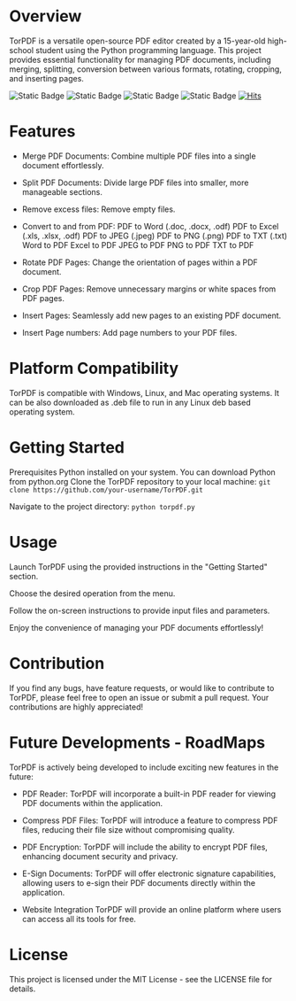 # Overview
TorPDF is a versatile open-source PDF editor created by a 15-year-old high-school student using the Python programming language. This project provides essential functionality for managing PDF documents, including merging, splitting, conversion between various formats, rotating, cropping, and inserting pages.

![Static Badge](https://img.shields.io/badge/python-PDF-blue?logo=python)
![Static Badge](https://img.shields.io/badge/IDE-Jupyter-blue)
![Static Badge](https://img.shields.io/badge/requirements-OS/PIL/pypdf2-red)
![Static Badge](https://img.shields.io/badge/Version-1.0-green)
[![Hits](https://hits.seeyoufarm.com/api/count/incr/badge.svg?url=https%3A%2F%2Fgithub.com%2FKreytorn%2Fhit-counter&count_bg=%2379C83D&title_bg=%23555555&icon=macys.svg&icon_color=%23E7E7E7&title=hits&edge_flat=false)](https://hits.seeyoufarm.com)

# Features
- Merge PDF Documents: Combine multiple PDF files into a single document effortlessly.
- Split PDF Documents: Divide large PDF files into smaller, more manageable sections.
- Remove excess files: Remove empty files.

- Convert to and from PDF:
PDF to Word (.doc, .docx, .odf)
PDF to Excel (.xls, .xlsx, .odf)
PDF to JPEG (.jpeg)
PDF to PNG (.png)
PDF to TXT (.txt)
Word to PDF
Excel to PDF
JPEG to PDF
PNG to PDF
TXT to PDF

- Rotate PDF Pages: Change the orientation of pages within a PDF document.
- Crop PDF Pages: Remove unnecessary margins or white spaces from PDF pages.
- Insert Pages: Seamlessly add new pages to an existing PDF document.
- Insert Page numbers: Add page numbers to your PDF files.

# Platform Compatibility
TorPDF is compatible with Windows, Linux, and Mac operating systems.
It can be also downloaded as .deb file to run in any Linux deb based operating system.

# Getting Started
Prerequisites
Python installed on your system. You can download Python from python.org
Clone the TorPDF repository to your local machine:
`git clone https://github.com/your-username/TorPDF.git`

Navigate to the project directory:
`python torpdf.py`

# Usage
Launch TorPDF using the provided instructions in the "Getting Started" section.

Choose the desired operation from the menu.

Follow the on-screen instructions to provide input files and parameters.

Enjoy the convenience of managing your PDF documents effortlessly!

# Contribution
If you find any bugs, have feature requests, or would like to contribute to TorPDF, please feel free to open an issue or submit a pull request. Your contributions are highly appreciated!

# Future Developments - RoadMaps
TorPDF is actively being developed to include exciting new features in the future:

- PDF Reader:
TorPDF will incorporate a built-in PDF reader for viewing PDF documents within the application.

- Compress PDF Files:
TorPDF will introduce a feature to compress PDF files, reducing their file size without compromising quality.

- PDF Encryption:
TorPDF will include the ability to encrypt PDF files, enhancing document security and privacy.

- E-Sign Documents:
TorPDF will offer electronic signature capabilities, allowing users to e-sign their PDF documents directly within the application.

- Website Integration
TorPDF will provide an online platform where users can access all its tools for free.

# License
This project is licensed under the MIT License - see the LICENSE file for details.
